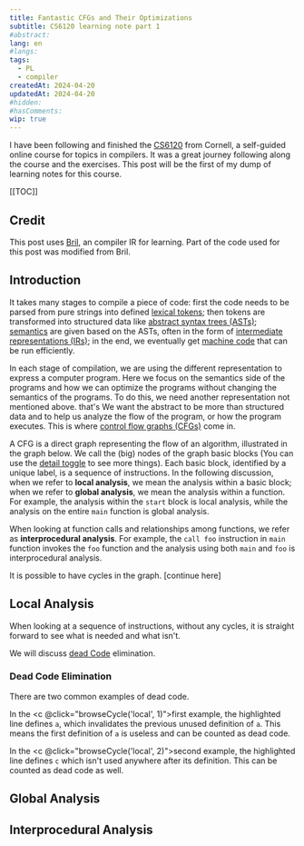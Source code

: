```yaml
---
title: Fantastic CFGs and Their Optimizations
subtitle: CS6120 learning note part 1
#abstract: 
lang: en
#langs: 
tags:
  - PL
  - compiler
createdAt: 2024-04-20
updatedAt: 2024-04-20
#hidden: 
#hasComments:
wip: true
---
```


I have been following and finished
the [CS6120](https://www.cs.cornell.edu/courses/cs6120/2023fa/) from Cornell, a
self-guided online course for topics in compilers. It was a great journey
following along the course and the exercises. This post will be the first of my
dump of learning notes for this course.
<!-- more -->

[[TOC]]

## Credit

This post uses [Bril](https://capra.cs.cornell.edu/bril/intro.html),
an compiler IR for learning. Part of the code used for this post was modified
from Bril.

## Introduction

<!-- script for the whole md -->
<script setup lang="ts">
import DCERedef from './components/programs/local/DCERedef.vue';
import DCEUnused from './components/programs/local/DCEUnused.vue';
import BranchingInstr from "./components/programs/general/BranchingInstr.vue"; 
import C from "./components/c.vue";
import {ref} from 'vue'; 

const local = ref(null);
const cycleMapping = {
    'local': local
};

const cycleCompMapping = {
    'local': [DCERedef, DCEUnused]
};

function browseCycle(cycle: keyof cycleMapping, count: number) {
    const cycleComp = cycleMapping[cycle].value;
    cycleComp.display(count - 1);
}
</script>

It takes many stages to compile a piece of code: first the code needs to be
parsed from pure strings into defined
[lexical tokens](https://www.wikiwand.com/en/Lexical_token); then tokens are
transformed into structured data like
[abstract syntax trees (ASTs)](https://www.wikiwand.com/en/Abstract_syntax_tree);
[semantics](https://www.wikiwand.com/en/Semantics_(computer_science)) are given
based on the ASTs, often in the form of
[intermediate representations (IRs)](https://www.wikiwand.com/en/Intermediate_representation);
in the end, we eventually get
[machine code](https://www.wikiwand.com/en/Machine_code) that can be run
efficiently.

In each stage of compilation, we are using the different representation to
express a computer program. Here we focus on the semantics side of the programs
and how we can optimize the programs without changing the semantics of the
programs. To do this, we need another representation not mentioned above. that's
We want the abstract to be more than structured data and to help us analyze the
flow of the program, or how the program executes. This is where
[control flow graphs (CFGs)](https://www.wikiwand.com/en/Control-flow_graph)
come in.

A CFG is a direct graph representing the flow of an algorithm, illustrated in
the graph below. We call the (big) nodes of the graph basic blocks (You can use
the [detail toggle](#simple-example) to see more things). Each basic block,
identified by a unique label, is a sequence of instructions. In the following
discussion, when we refer to **local analysis**, we mean the analysis within a
basic block; when we refer to **global analysis**, we mean the analysis within a
function. For example, the analysis within the `start` block is local analysis,
while the analysis on the entire `main` function is global analysis.

When looking at function calls and relationships among functions, we refer as
**interprocedural analysis**. For example, the `call foo` instruction in `main`
function invokes the `foo` function and the analysis using both `main` and `foo`
is interprocedural analysis.

<BranchingInstr id="simple-example" />

It is possible to have cycles in the graph. [continue here]

## Local Analysis

When looking at a sequence of instructions, without any cycles, it is straight
forward to see what is needed and what isn't.

We will discuss [dead Code](https://www.wikiwand.com/en/Dead_code) elimination.

### Dead Code Elimination

There are two common examples of dead code.

In the <c @click="browseCycle('local', 1)">first</c> example, the
highlighted line defines `a`, which invalidates the previous unused definition
of `a`. This means the first definition of `a` is useless and can be counted as
dead code.

In the <c @click="browseCycle('local', 2)">second</c> example, the highlighted
line defines `c` which isn't used anywhere after its definition. This can be
counted as dead code as well.

<ProgCycle :progs="cycleCompMapping['local']" ref="local"/>

## Global Analysis

## Interprocedural Analysis
